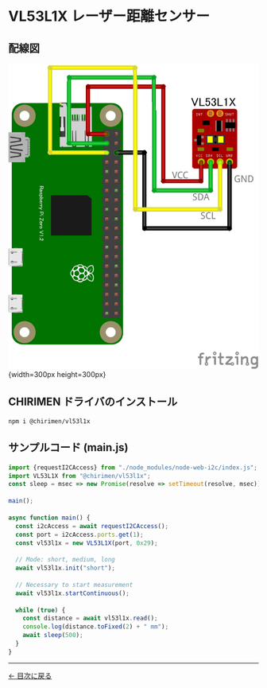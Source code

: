 # VL53L1X レーザー距離センサー

## 配線図

![配線図](./schematic.png "schematic"){width=300px height=300px}

## CHIRIMEN ドライバのインストール

```shell
npm i @chirimen/vl53l1x
```

## サンプルコード (main.js)

```javascript
import {requestI2CAccess} from "./node_modules/node-web-i2c/index.js";
import VL53L1X from "@chirimen/vl53l1x";
const sleep = msec => new Promise(resolve => setTimeout(resolve, msec));

main();

async function main() {
  const i2cAccess = await requestI2CAccess();
  const port = i2cAccess.ports.get(1);
  const vl53l1x = new VL53L1X(port, 0x29);

  // Mode: short, medium, long
  await vl53l1x.init("short");

  // Necessary to start measurement
  await vl53l1x.startContinuous();

  while (true) {
    const distance = await vl53l1x.read();
    console.log(distance.toFixed(2) + " mm");
    await sleep(500);
  }
}
```


---
[← 目次に戻る](../index.md)
